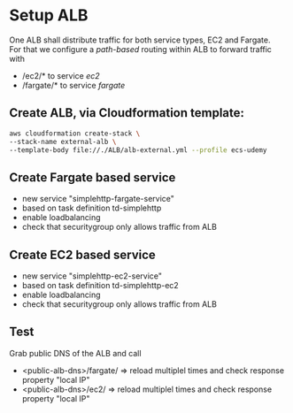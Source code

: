 # Setup ALB
One ALB shall distribute traffic for both service types, EC2 and Fargate.  
For that we configure a _path-based_ routing within ALB to forward traffic with
* /ec2/* to service _ec2_
* /fargate/* to service _fargate_

## Create ALB, via Cloudformation template:

```bash
aws cloudformation create-stack \
--stack-name external-alb \
--template-body file://./ALB/alb-external.yml --profile ecs-udemy
```

## Create Fargate based service

* new service "simplehttp-fargate-service"
* based on task definition td-simplehttp
* enable loadbalancing
* check that securitygroup only allows traffic from ALB

## Create EC2 based service

* new service "simplehttp-ec2-service"
* based on task definition td-simplehttp-ec2
* enable loadbalancing
* check that securitygroup only allows traffic from ALB

## Test

Grab public DNS of the ALB and call

* \<public-alb-dns\>/fargate/ => reload multiplel times and check response property "local IP"
* \<public-alb-dns\>/ec2/ => reload multiplel times and check response property "local IP"
